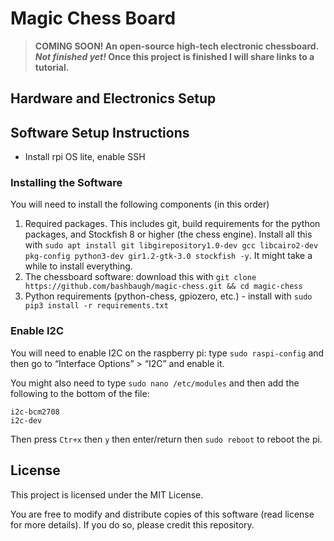 # Magic Chess Board

> **COMING SOON! An open-source high-tech electronic chessboard. _Not finished yet!_ Once this project is finished I will share links to a tutorial.**

## Hardware and Electronics Setup

## Software Setup Instructions

- Install rpi OS lite, enable SSH

### Installing the Software

You will need to install the following components (in this order)

1. Required packages. This includes git, build requirements for the python packages, and Stockfish 8 or higher (the chess engine). Install all this with `sudo apt install git libgirepository1.0-dev gcc libcairo2-dev pkg-config python3-dev gir1.2-gtk-3.0 stockfish -y`. It might take a while to install everything.
2. The chessboard software: download this with `git clone https://github.com/bashbaugh/magic-chess.git && cd magic-chess`
3. Python requirements (python-chess, gpiozero, etc.) - install with `sudo pip3 install -r requirements.txt`

### Enable I2C

You will need to enable I2C on the raspberry pi: type `sudo raspi-config` and then go to “Interface Options” > “I2C” and enable it.

You might also need to type `sudo nano /etc/modules` and then add the following to the bottom of the file:

    i2c-bcm2708
    i2c-dev

Then press `Ctr+x` then `y` then enter/return then `sudo reboot` to reboot the pi.

## License

This project is licensed under the MIT License.

You are free to modify and distribute copies of this software (read license for more details). If you do so, please credit this repository.

